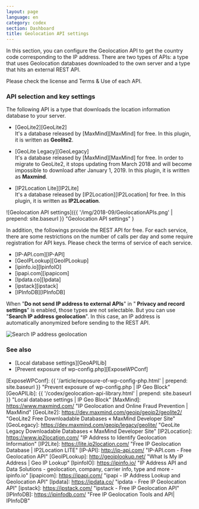 ```yaml
---
layout: page
language: en
category: codex
section: Dashboard
title: Geolocation API settings
---
```


In this section, you can configure the Geolocation API to get the country code 
corresponding to the IP address. There are two types of APIs: a type that uses 
Geolocation databases downloaded to the own server and a type that hits an 
external REST API.

Please check the license and Terms & Use of each API.

<!--more-->

### API selection and key settings ###

The following API is a type that downloads the location information database 
to your server.

- [GeoLite2][GeoLite2]  
It's a database released by [MaxMind][MaxMind] for free. In this plugin, it is
written as __Geolite2__.

- [GeoLite Legacy][GeoLegacy]  
It's a database released by [MaxMind][MaxMind] for free. In order to migrate
to GeoLite2, it stops updating from March 2018 and will become impossible to
download after January 1, 2019. In this plugin, it is written as __Maxmind__.

- [IP2Location Lite][IP2Lite]  
It's a database released by [IP2Location][IP2Location] for free.
In this plugin, it is written as __IP2Location__.

![Geolocation API settings]({{ '/img/2018-09/GeolocationAPIs.png' | prepend: site.baseurl }}
 "Geolocation API settings"
)

In addition, the followings provide the REST API for free. For each service,
there are some restrictions on the number of calls per day and some require 
registration for API keys. Please check the terms of service of each service.

- [IP-API.com][IP-API]
- [GeoIPLookup][GeoIPLookup]
- [ipinfo.io][IpinfoIO]
- [ipapi.com][ipapicom]
- [Ipdata.co][Ipdata]
- [ipstack][ipstack]
- [IPInfoDB][IPInfoDB]

<div class="alert alert-info">
When "<strong>Do not send IP address to external APIs</strong>" in "<strong>
Privacy and record settings</strong>" is enabled, those types are not 
selectable. But you can use "<strong>Search IP address geolocation</strong>".
In this case, an IP address is automatically anonymized before sending to the 
REST API.
<p><img src="/img/2018-09/SearchGeolocation.png" alt="Search IP address geolocation" /></p>
</div>

### See also ###

- [Local database settings][GeoAPILib]
- [Prevent exposure of wp-config.php][ExposeWPConf]

[IP-Geo-Block]: https://wordpress.org/plugins/ip-geo-block/ "WordPress › IP Geo Block « WordPress Plugins"
[ExposeWPConf]: {{ '/article/exposure-of-wp-config-php.html'           | prepend: site.baseurl }} "Prevent exposure of wp-config.php | IP Geo Block"
[GeoAPILib]:    {{ '/codex/geolocation-api-library.html'               | prepend: site.baseurl }} "Local database settings | IP Geo Block"
[MaxMind]:      https://www.maxmind.com/ "IP Geolocation and Online Fraud Prevention | MaxMind"
[GeoLite2]:     https://dev.maxmind.com/geoip/geoip2/geolite2/ "GeoLite2 Free Downloadable Databases &laquo; MaxMind Developer Site"
[GeoLegacy]:    https://dev.maxmind.com/geoip/legacy/geolite/ "GeoLite Legacy Downloadable Databases &laquo; MaxMind Developer Site"
[IP2Location]:  https://www.ip2location.com/ "IP Address to Identify Geolocation Information"
[IP2Lite]:      https://lite.ip2location.com/ "Free IP Geolocation Database | IP2Location LITE"
[IP-API]:       http://ip-api.com/ "IP-API.com - Free Geolocation API"
[GeoIPLookup]:  http://geoiplookup.net/ "What Is My IP Address | Geo IP Lookup"
[IpinfoIO]:     https://ipinfo.io/ "IP Address API and Data Solutions - geolocation, company, carrier info, type and more - ipinfo.io"
[ipapicom]:     https://ipapi.com/ "ipapi - IP Address Lookup and Geolocation API"
[Ipdata]:       https://ipdata.co/ "ipdata - Free IP Geolocation API"
[ipstack]:      https://ipstack.com/ "ipstack - Free IP Geolocation API"
[IPInfoDB]:     https://ipinfodb.com/ "Free IP Geolocation Tools and API| IPInfoDB"
